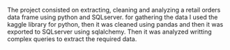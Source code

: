 The project consisted on extracting, cleaning and analyzing a retail orders data frame using python and SQLserver.
for  gathering the data I used the kaggle library for python, then it was cleaned using pandas and then it was exported to 
SQLserver using sqlalchemy. Then it was analyzed writting complex queries to extract the required data.
